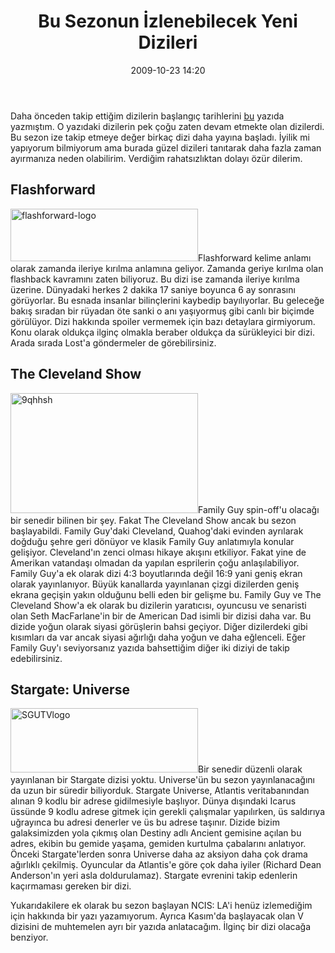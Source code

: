 ﻿---
layout: post
title: Bu Sezonun &#304;zlenebilecek Yeni Dizileri
date: 2009-10-23 14:20
comments: true
categories: []
---
Daha önceden takip ettiğim dizilerin başlangıç tarihlerini <a href="http://onurbaykal.com.tr/hayatsal/dizisel/yeni-sezon-dizileri-ve-emmyler/">bu</a> yazıda yazmıştım. O yazıdaki dizilerin pek çoğu zaten devam etmekte olan dizilerdi. Bu sezon ize takip etmeye değer birkaç dizi daha yayına başladı. İyilik mi yapıyorum bilmiyorum ama burada güzel dizileri tanıtarak daha fazla zaman ayırmanıza neden olabilirim. Verdiğim rahatsızlıktan dolayı özür dilerim.
<h2>Flashforward</h2>
<img class="alignleft size-medium wp-image-1392" title="flashforward-logo" src="http://onurbaykal.com.tr/wp-content/uploads/2009/10/flashforward-logo-300x84.jpg" alt="flashforward-logo" width="300" height="84" />Flashforward kelime anlamı olarak zamanda ileriye kırılma anlamına geliyor. Zamanda geriye kırılma olan flashback kavramını zaten biliyoruz. Bu dizi ise zamanda ileriye kırılma üzerine. Dünyadaki herkes 2 dakika 17 saniye boyunca 6 ay sonrasını görüyorlar. Bu esnada insanlar bilinçlerini kaybedip bayılıyorlar. Bu geleceğe bakış sıradan bir rüyadan öte sanki o anı yaşıyormuş gibi canlı bir biçimde görülüyor. Dizi hakkında spoiler vermemek için bazı detaylara girmiyorum. Konu olarak oldukça ilginç olmakla beraber oldukça da sürükleyici bir dizi. Arada sırada Lost'a göndermeler de görebilirsiniz.
<h2>The Cleveland Show</h2>
<img class="alignright size-medium wp-image-1393" title="9qhhsh" src="http://onurbaykal.com.tr/wp-content/uploads/2009/10/9qhhsh-300x192.jpg" alt="9qhhsh" width="300" height="192" />Family Guy spin-off'u olacağı bir senedir bilinen bir şey. Fakat The Cleveland Show ancak bu sezon başlayabildi. Family Guy'daki Cleveland, Quahog'daki evinden ayrılarak doğduğu şehre geri dönüyor ve klasik Family Guy anlatımıyla konular gelişiyor. Cleveland'ın zenci olması hikaye akışını etkiliyor. Fakat yine de Amerikan vatandaşı olmadan da yapılan esprilerin çoğu anlaşılabiliyor. Family Guy'a ek olarak dizi 4:3 boyutlarında değil 16:9 yani geniş ekran olarak yayınlanıyor. Büyük kanallarda yayınlanan çizgi dizilerden geniş ekrana geçişin yakın olduğunu belli eden bir gelişme bu. Family Guy ve The Cleveland Show'a ek olarak bu dizilerin yaratıcısı, oyuncusu ve senaristi olan Seth MacFarlane'in bir de American Dad isimli bir dizisi daha var. Bu dizide yoğun olarak siyasi görüşlerin bahsi geçiyor. Diğer dizilerdeki gibi kısımları da var ancak siyasi ağırlığı daha yoğun ve daha eğlenceli. Eğer Family Guy'ı seviyorsanız yazıda bahsettiğim diğer iki diziyi de takip edebilirsiniz.
<h2>Stargate: Universe</h2>
<img class="alignleft size-medium wp-image-1394" title="SGUTVlogo" src="http://onurbaykal.com.tr/wp-content/uploads/2009/10/SGUTVlogo-300x103.jpg" alt="SGUTVlogo" width="300" height="103" />Bir senedir düzenli olarak yayınlanan bir Stargate dizisi yoktu. Universe'ün bu sezon yayınlanacağını da uzun bir süredir biliyorduk. Stargate Universe, Atlantis veritabanından alınan 9 kodlu bir adrese gidilmesiyle başlıyor. Dünya dışındaki Icarus üssünde 9 kodlu adrese gitmek için gerekli çalışmalar yapılırken, üs saldırıya uğrayınca bu adresi denerler ve üs bu adrese taşınır. Dizide bizim galaksimizden yola çıkmış olan Destiny adlı Ancient gemisine açılan bu adres, ekibin bu gemide yaşama, gemiden kurtulma çabalarını anlatıyor. Önceki Stargate'lerden sonra Universe daha az aksiyon daha çok drama ağırlıklı çekilmiş. Oyuncular da Atlantis'e göre çok daha iyiler (Richard Dean Anderson'ın yeri asla doldurulamaz). Stargate evrenini takip edenlerin kaçırmaması gereken bir dizi.

Yukarıdakilere ek olarak bu sezon başlayan NCIS: LA'i henüz izlemediğim için hakkında bir yazı yazamıyorum. Ayrıca Kasım'da başlayacak olan V dizisini de muhtemelen ayrı bir yazıda anlatacağım. İlginç bir dizi olacağa benziyor.
